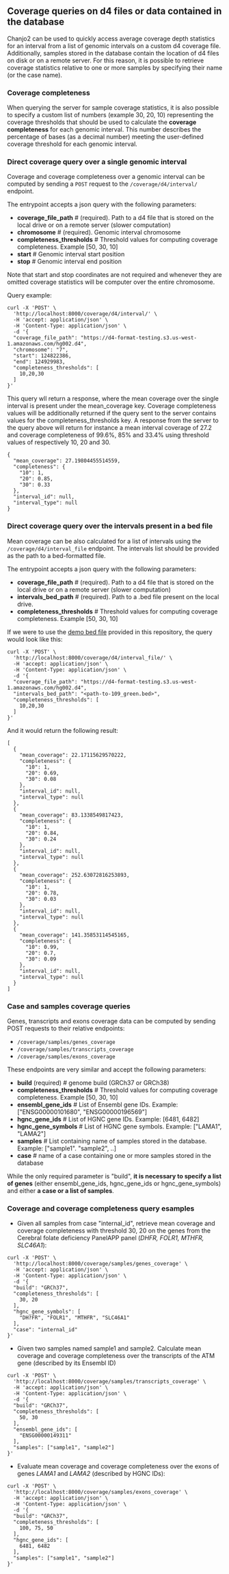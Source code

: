 ## Coverage queries on d4 files or data contained in the database

Chanjo2 can be used to quickly access average coverage depth statistics for an interval from a list of genomic intervals on a custom d4 coverage file.
Additionally, samples stored in the database contain the location of d4 files on disk or on a remote server. For this reason, it is possible to retrieve coverage statistics relative to one or more samples by specifying their name (or the case name).

### Coverage completeness

When querying the server for sample coverage statistics, it is also possible to specify a custom list of numbers (example 30, 20, 10) representing the coverage thresholds that should be used to calculate the <strong>coverage completeness</strong> for each genomic interval. 
This number describes the percentage of bases (as a decimal number) meeting the user-defined coverage threshold for each genomic interval.

### Direct coverage query over a single genomic interval

Coverage and coverage completeness over a genomic interval can be computed by sending a `POST` request to the `/coverage/d4/interval/` endpoint.

The entrypoint accepts a json query with the following parameters:

- <strong>coverage_file_path</strong> # (required). Path to a d4 file that is stored on the local drive or on a remote server (slower computation)
- <strong>chromosome</strong> # (required). Genomic interval chromosome
- <strong>completeness_thresholds</strong> # Threshold values for computing coverage completeness. Example [50, 30, 10]
- <strong>start</strong> # Genomic interval start position 
- <strong>stop</strong> # Genomic interval end position 

Note that start and stop coordinates are not required and whenever they are omitted coverage statistics will be computer over the entire chromosome.

Query example:

``` shell
curl -X 'POST' \
  'http://localhost:8000/coverage/d4/interval/' \
  -H 'accept: application/json' \
  -H 'Content-Type: application/json' \
  -d '{
  "coverage_file_path": "https://d4-format-testing.s3.us-west-1.amazonaws.com/hg002.d4",
  "chromosome": "7",
  "start": 124822386,
  "end": 124929983,
  "completeness_thresholds": [
    10,20,30
  ]
}'
```

This query wll return a response, where the mean coverage over the single interval is present under the mean_coverage key. 
Coverage completeness values will be additionally returned if the query sent to the server contains values for the completeness_thresholds key. 
A response from the server to the query above will return for instance a mean interval coverage of 27.2 and coverage completeness of 99.6%, 85% and 33.4% using threshold values of respectively 10, 20 and 30.

``` shell
{
  "mean_coverage": 27.19804455514559,
  "completeness": {
    "10": 1,
    "20": 0.85,
    "30": 0.33
  },
  "interval_id": null,
  "interval_type": null
}
```

### Direct coverage query over the intervals present in a bed file

Mean coverage can be also calculated for a list of intervals using the `/coverage/d4/interval_file` endpoint. The intervals list should be provided as the path to a bed-formatted file.

The entrypoint accepts a json query with the following parameters:

- <strong>coverage_file_path</strong> # (required). Path to a d4 file that is stored on the local drive or on a remote server (slower computation)
- <strong>intervals_bed_path</strong> # (required). Path to a .bed file present on the local drive.
- <strong>completeness_thresholds</strong> # Threshold values for computing coverage completeness. Example [50, 30, 10]

If we were to use the [demo bed file](https://github.com/Clinical-Genomics/chanjo2/blob/main/src/chanjo2/demo/109_green.bed) provided in this repository, the query would look like this:

``` shell
curl -X 'POST' \
  'http://localhost:8000/coverage/d4/interval_file/' \
  -H 'accept: application/json' \
  -H 'Content-Type: application/json' \
  -d '{
  "coverage_file_path": "https://d4-format-testing.s3.us-west-1.amazonaws.com/hg002.d4",
  "intervals_bed_path": "<path-to-109_green.bed>",
  "completeness_thresholds": [
    10,20,30
  ]
}'
```

And it would return the following result:

``` shell
[
  {
    "mean_coverage": 22.17115629570222,
    "completeness": {
      "10": 1,
      "20": 0.69,
      "30": 0.08
    },
    "interval_id": null,
    "interval_type": null
  },
  {
    "mean_coverage": 83.1338549817423,
    "completeness": {
      "10": 1,
      "20": 0.84,
      "30": 0.24
    },
    "interval_id": null,
    "interval_type": null
  },
  {
    "mean_coverage": 252.63072816253893,
    "completeness": {
      "10": 1,
      "20": 0.78,
      "30": 0.03
    },
    "interval_id": null,
    "interval_type": null
  },
  {
    "mean_coverage": 141.35853114545165,
    "completeness": {
      "10": 0.99,
      "20": 0.7,
      "30": 0.09
    },
    "interval_id": null,
    "interval_type": null
  }
]
```

### Case and samples coverage queries

Genes, transcripts and exons coverage data can be computed by sending POST requests to their relative endpoints:

* `/coverage/samples/genes_coverage` 
* `/coverage/samples/transcripts_coverage` 
* `/coverage/samples/exons_coverage` 

These endpoints are very similar and accept the following parameters:

- <strong>build</strong> (required) # genome build (GRCh37 or GRCh38)
- <strong>completeness_thresholds</strong> # Threshold values for computing coverage completeness. Example [50, 30, 10]
- <strong>ensembl_gene_ids</strong> # List of Ensembl gene IDs. Example: ["ENSG00000101680", "ENSG00000196569"]
- <strong>hgnc_gene_ids</strong> # List of HGNC gene IDs. Example: [6481, 6482]
- <strong>hgnc_gene_symbols</strong> # List of HGNC gene symbols. Example: ["LAMA1", "LAMA2"]
- <strong>samples</strong> # List containing name of samples stored in the database. Example: ["sample1". "sample2", ..]
- <strong>case</strong> # name of a case containing one or more samples stored in the database

While the only required parameter is "build", <strong>it is necessary to specify a list of genes</strong> (either ensembl_gene_ids, hgnc_gene_ids or hgnc_gene_symbols) and either <strong>a case or a list of samples</strong>.

### Coverage and coverage completeness query esamples

- Given all samples from case "internal_id", retrieve mean coverage and coverage completeness with threshold 30, 20 on the genes from the Cerebral folate deficiency PanelAPP panel (*DHFR, FOLR1, MTHFR, SLC46A1*):

``` shell
curl -X 'POST' \
  'http://localhost:8000/coverage/samples/genes_coverage' \
  -H 'accept: application/json' \
  -H 'Content-Type: application/json' \
  -d '{
  "build": "GRCh37",
  "completeness_thresholds": [
    30, 20
  ],
  "hgnc_gene_symbols": [
    "DH?FR", "FOLR1", "MTHFR", "SLC46A1"
  ],
  "case": "internal_id"
}'
```


- Given two samples named sample1 and sample2. Calculate mean coverage and coverage completeness over the transcripts of the ATM gene (described by its Ensembl ID)

``` shell
curl -X 'POST' \
  'http://localhost:8000/coverage/samples/transcripts_coverage' \
  -H 'accept: application/json' \
  -H 'Content-Type: application/json' \
  -d '{
  "build": "GRCh37",
  "completeness_thresholds": [
    50, 30
  ],
  "ensembl_gene_ids": [
    "ENSG00000149311"
  ],
  "samples": ["sample1", "sample2"]
}'
```

- Evaluate mean coverage and coverage completeness over the exons of genes *LAMA1* and *LAMA2* (described by HGNC IDs):

``` shell
curl -X 'POST' \
  'http://localhost:8000/coverage/samples/exons_coverage' \
  -H 'accept: application/json' \
  -H 'Content-Type: application/json' \
  -d '{
  "build": "GRCh37",
  "completeness_thresholds": [
    100, 75, 50
  ],
  "hgnc_gene_ids": [
    6481, 6482
  ],
  "samples": ["sample1", "sample2"]
}'
```



